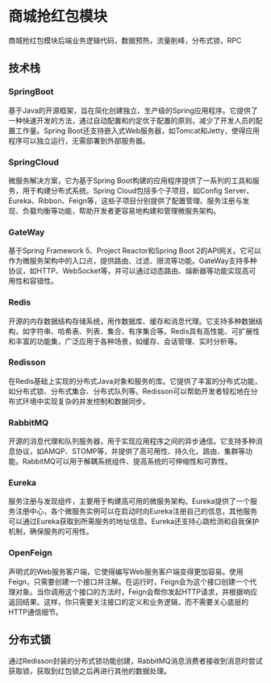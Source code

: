 # 商城抢红包模块
商城抢红包模块后端业务逻辑代码，数据预热，流量削峰，分布式锁，RPC
## 技术栈
### SpringBoot
基于Java的开源框架，旨在简化创建独立、生产级的Spring应用程序。它提供了一种快速开发的方法，通过自动配置和约定优于配置的原则，减少了开发人员的配置工作量。Spring Boot还支持嵌入式Web服务器，如Tomcat和Jetty，使得应用程序可以独立运行，无需部署到外部服务器。
### SpringCloud
微服务解决方案，它为基于Spring Boot构建的应用程序提供了一系列的工具和服务，用于构建分布式系统。Spring Cloud包括多个子项目，如Config Server、Eureka、Ribbon、Feign等，这些子项目分别提供了配置管理、服务注册与发现、负载均衡等功能，帮助开发者更容易地构建和管理微服务架构。
### GateWay
基于Spring Framework 5、Project Reactor和Spring Boot 2的API网关。它可以作为微服务架构中的入口点，提供路由、过滤、限流等功能。GateWay支持多种协议，如HTTP、WebSocket等，并可以通过动态路由、熔断器等功能实现高可用性和容错性。
### Redis
开源的内存数据结构存储系统，用作数据库、缓存和消息代理。它支持多种数据结构，如字符串、哈希表、列表、集合、有序集合等。Redis具有高性能、可扩展性和丰富的功能集，广泛应用于各种场景，如缓存、会话管理、实时分析等。
### Redisson
在Redis基础上实现的分布式Java对象和服务的库。它提供了丰富的分布式功能，如分布式锁、分布式集合、分布式队列等。Redisson可以帮助开发者轻松地在分布式环境中实现复杂的并发控制和数据同步。
### RabbitMQ
开源的消息代理和队列服务器，用于实现应用程序之间的异步通信。它支持多种消息协议，如AMQP、STOMP等，并提供了高可用性、持久化、路由、集群等功能。RabbitMQ可以用于解耦系统组件、提高系统的可伸缩性和可靠性。
### Eureka
服务注册与发现组件，主要用于构建高可用的微服务架构。Eureka提供了一个服务注册中心，各个微服务实例可以在启动时向Eureka注册自己的信息，其他服务可以通过Eureka获取到所需服务的地址信息。Eureka还支持心跳检测和自我保护机制，确保服务的可用性。
### OpenFeign
声明式的Web服务客户端，它使得编写Web服务客户端变得更加容易。使用Feign，只需要创建一个接口并注解。在运行时，Feign会为这个接口创建一个代理对象。当你调用这个接口的方法时，Feign会帮你发起HTTP请求，并根据响应返回结果。这样，你只需要关注接口的定义和业务逻辑，而不需要关心底层的HTTP通信细节。
## 分布式锁
通过Redisson封装的分布式锁功能创建，RabbitMQ消息消费者接收到消息时尝试获取锁，获取到红包锁之后再进行其他的数据处理。
